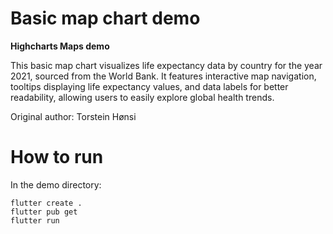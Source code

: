 # Basic map chart demo

**Highcharts Maps demo**

This basic map chart visualizes life expectancy data by country for the year 2021, sourced from the World Bank. It features interactive map navigation, tooltips displaying life expectancy values, and data labels for better readability, allowing users to easily explore global health trends.

Original author: Torstein Hønsi

# How to run

In the demo directory:

```
flutter create .
flutter pub get
flutter run
```

